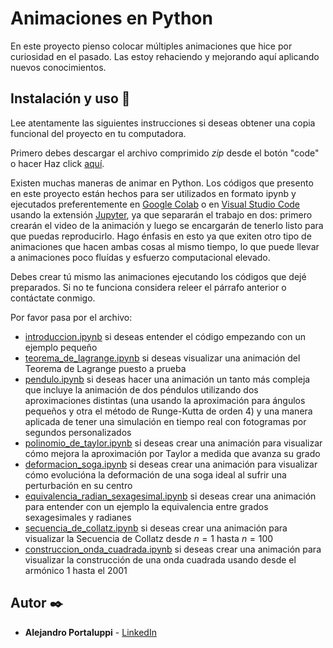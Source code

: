 # Animaciones en Python

En este proyecto pienso colocar múltiples animaciones que hice por curiosidad en el pasado. Las estoy rehaciendo y mejorando aquí aplicando nuevos conocimientos.

## Instalación y uso 🔧

Lee atentamente las siguientes instrucciones si deseas obtener una copia funcional del proyecto en tu computadora.

Primero debes descargar el archivo comprimido _zip_ desde el botón "code" o hacer Haz click [aquí](https://github.com/Ale6100/animaciones-python/archive/refs/heads/main.zip).

Existen muchas maneras de animar en Python. Los códigos que presento en este proyecto están hechos para ser utilizados en formato ipynb y ejecutados preferentemente en [Google Colab](https://colab.research.google.com/) o en [Visual Studio Code](https://code.visualstudio.com/) usando la extensión [Jupyter](https://marketplace.visualstudio.com/items?itemName=ms-toolsai.jupyter), ya que separarán el trabajo en dos: primero crearán el video de la animación y luego se encargarán de tenerlo listo para que puedas reproducirlo. Hago énfasis en esto ya que exiten otro tipo de animaciones que hacen ambas cosas al mismo tiempo, lo que puede llevar a animaciones poco fluídas y esfuerzo computacional elevado.

Debes crear tú mismo las animaciones ejecutando los códigos que dejé preparados. Si no te funciona considera releer el párrafo anterior o contáctate conmigo.

Por favor pasa por el archivo:
* [introduccion.ipynb](introduccion.ipynb) si deseas entender el código empezando con un ejemplo pequeño
* [teorema_de_lagrange.ipynb](teorema_de_lagrange.ipynb) si deseas visualizar una animación del Teorema de Lagrange puesto a prueba
* [pendulo.ipynb](pendulo.ipynb) si deseas hacer una animación un tanto más compleja que incluye la animación de dos péndulos utilizando dos aproximaciones distintas (una usando la aproximación para ángulos pequeños y otra el método de Runge-Kutta de orden 4) y una manera aplicada de tener una simulación en tiempo real con fotogramas por segundos personalizados
* [polinomio_de_taylor.ipynb](polinomio_de_taylor.ipynb) si deseas crear una animación para visualizar cómo mejora la aproximación por Taylor a medida que avanza su grado
* [deformacion_soga.ipynb](deformacion_soga.ipynb) si deseas crear una animación para visualizar cómo evolucióna la deformación de una soga ideal al sufrir una perturbación en su centro
* [equivalencia_radian_sexagesimal.ipynb](equivalencia_radian_sexagesimal.ipynb) si deseas crear una animación para entender con un ejemplo la equivalencia entre grados sexagesimales y radianes
* [secuencia_de_collatz.ipynb](secuencia_de_collatz.ipynb) si deseas crear una animación para visualizar la Secuencia de Collatz desde $n=1$ hasta $n=100$
* [construccion_onda_cuadrada.ipynb](construccion_onda_cuadrada.ipynb) si deseas crear una animación para visualizar la construcción de una onda cuadrada usando desde el armónico 1 hasta el 2001

## Autor ✒️

* **Alejandro Portaluppi** - [LinkedIn](https://www.linkedin.com/in/alejandro-portaluppi/)
